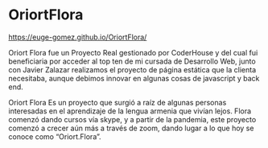 # OriortFlora
https://euge-gomez.github.io/OriortFlora/

Oriort Flora fue un Proyecto Real gestionado por CoderHouse y del cual fui beneficiaria por acceder al top ten de mi cursada de Desarrollo Web, junto con Javier Zalazar realizamos el proyecto de página estática que la clienta necesitaba, aunque debimos innovar en algunas cosas de javascript y back end.

Oriort Flora
Es un proyecto que surgió a raíz de algunas personas interesadas en el aprendizaje de la lengua armenia que vivían lejos. 
Flora comenzó dando cursos vía skype, y a partir de la pandemia, este proyecto comenzó a crecer aún más a través de zoom, 
dando lugar a lo que hoy se conoce como “Oriort.Flora”.
